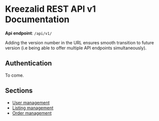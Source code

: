 # Kreezalid REST API v1 Documentation

**Api endpoint**: `/api/v1/`

Adding the version number in the URL ensures smooth transition to future version (i.e being able to offer multiple API endpoints simultaneously).

## Authentication

To come.

## Sections

- [User management](api-users.md)
- [Listing management](api-listings.md)
- [Order management](api-orders.md)
